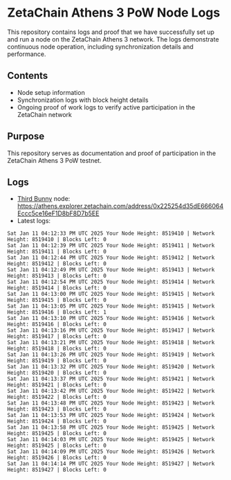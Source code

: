 # ZetaChain Athens 3 PoW Node Logs
This repository contains logs and proof that we have successfully set up and run a node on the ZetaChain Athens 3 network. The logs demonstrate continuous node operation, including synchronization details and performance.

## Contents
- Node setup information
- Synchronization logs with block height details
- Ongoing proof of work logs to verify active participation in the ZetaChain network

## Purpose
This repository serves as documentation and proof of participation in the ZetaChain Athens 3 PoW testnet.

## Logs

- [Third Bunny](https://thirdbunny.xyz/) node: https://athens.explorer.zetachain.com/address/0x225254d35dE666064Eccc5ce16eF1D8bF8D7b5EE
- Latest logs:
```
Sat Jan 11 04:12:33 PM UTC 2025 Your Node Height: 8519410 | Network Height: 8519410 | Blocks Left: 0
Sat Jan 11 04:12:39 PM UTC 2025 Your Node Height: 8519411 | Network Height: 8519411 | Blocks Left: 0
Sat Jan 11 04:12:44 PM UTC 2025 Your Node Height: 8519412 | Network Height: 8519412 | Blocks Left: 0
Sat Jan 11 04:12:49 PM UTC 2025 Your Node Height: 8519413 | Network Height: 8519413 | Blocks Left: 0
Sat Jan 11 04:12:54 PM UTC 2025 Your Node Height: 8519414 | Network Height: 8519414 | Blocks Left: 0
Sat Jan 11 04:13:00 PM UTC 2025 Your Node Height: 8519415 | Network Height: 8519415 | Blocks Left: 0
Sat Jan 11 04:13:05 PM UTC 2025 Your Node Height: 8519415 | Network Height: 8519416 | Blocks Left: 1
Sat Jan 11 04:13:10 PM UTC 2025 Your Node Height: 8519416 | Network Height: 8519416 | Blocks Left: 0
Sat Jan 11 04:13:16 PM UTC 2025 Your Node Height: 8519417 | Network Height: 8519417 | Blocks Left: 0
Sat Jan 11 04:13:21 PM UTC 2025 Your Node Height: 8519418 | Network Height: 8519418 | Blocks Left: 0
Sat Jan 11 04:13:26 PM UTC 2025 Your Node Height: 8519419 | Network Height: 8519419 | Blocks Left: 0
Sat Jan 11 04:13:32 PM UTC 2025 Your Node Height: 8519420 | Network Height: 8519420 | Blocks Left: 0
Sat Jan 11 04:13:37 PM UTC 2025 Your Node Height: 8519421 | Network Height: 8519421 | Blocks Left: 0
Sat Jan 11 04:13:42 PM UTC 2025 Your Node Height: 8519422 | Network Height: 8519422 | Blocks Left: 0
Sat Jan 11 04:13:48 PM UTC 2025 Your Node Height: 8519423 | Network Height: 8519423 | Blocks Left: 0
Sat Jan 11 04:13:53 PM UTC 2025 Your Node Height: 8519424 | Network Height: 8519424 | Blocks Left: 0
Sat Jan 11 04:13:58 PM UTC 2025 Your Node Height: 8519425 | Network Height: 8519425 | Blocks Left: 0
Sat Jan 11 04:14:03 PM UTC 2025 Your Node Height: 8519425 | Network Height: 8519425 | Blocks Left: 0
Sat Jan 11 04:14:09 PM UTC 2025 Your Node Height: 8519426 | Network Height: 8519426 | Blocks Left: 0
Sat Jan 11 04:14:14 PM UTC 2025 Your Node Height: 8519427 | Network Height: 8519427 | Blocks Left: 0
```
